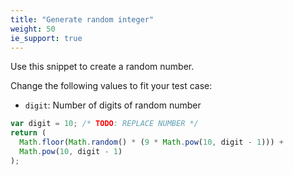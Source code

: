 ```yaml
---
title: "Generate random integer"
weight: 50
ie_support: true
---
```


Use this snippet to create a random number.

Change the following values to fit your test case:

- `digit`: Number of digits of random number

```js
var digit = 10; /* TODO: REPLACE NUMBER */
return (
  Math.floor(Math.random() * (9 * Math.pow(10, digit - 1))) +
  Math.pow(10, digit - 1)
);
```
